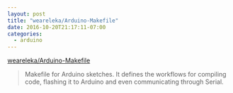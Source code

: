 ```yaml
---
layout: post
title: "weareleka/Arduino-Makefile"
date: 2016-10-20T21:17:11-07:00
categories:
  - arduino
---
```


[weareleka/Arduino-Makefile](https://github.com/weareleka/Arduino-Makefile)

> Makefile for Arduino sketches. It defines the workflows for compiling code, flashing it to Arduino and even communicating through Serial.
